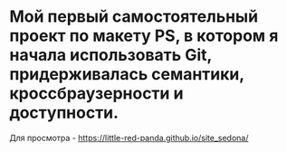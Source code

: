 # Мой первый самостоятельный проект по макету PS, в котором я начала использовать Git, придерживалась семантики, кроссбраузерности и доступности.
Для просмотра - https://little-red-panda.github.io/site_sedona/
